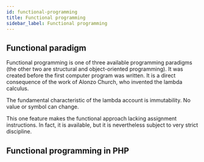```yaml
---
id: functional-programming
title: Functional programming
sidebar_label: Functional programming
---
```


## Functional paradigm

Functional programming is one of three available programming paradigms (the other two are structural and object-oriented programming).
It was created before the first computer program was written. 
It is a direct consequence of the work of Alonzo Church, who invented the lambda calculus.

The fundamental characteristic of the lambda account is immutability. No value or symbol can change.

This one feature makes the functional approach lacking assignment instructions. 
In fact, it is available, but it is nevertheless subject to very strict discipline. 

## Functional programming in PHP


